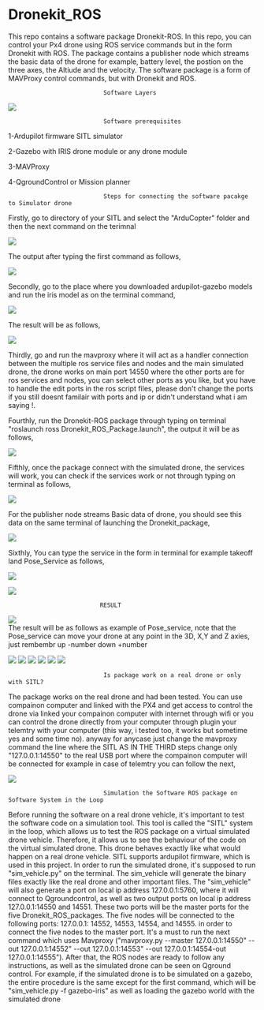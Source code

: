 # Dronekit_ROS
This repo contains a software package Dronekit-ROS. In this repo, you can control your Px4 drone using ROS service commands but in the form Dronekit with ROS. The package contains a publisher node which streams the basic data of the drone for example, battery level, the postion on the three axes, the Altiude and the velocity. The software package is a form of MAVProxy control commands, but with Dronekit and ROS. 

                               Software Layers
                               
![](/images/image-01.PNG)                                 

                               Software prerequisites
                               
1-Ardupilot firmware SITL simulator 

2-Gazebo with IRIS drone module or any drone module

3-MAVProxy

4-QgroundControl or Mission planner 

                               Steps for connecting the software pacakge to Simulator drone 
Firstly, go to directory of your SITL and select the "ArduCopter" folder and then the next command on the terimnal

![](/images/image-04.PNG)

The output after typing the first command as follows,

![](/images/image-06.PNG)

Secondly, go to the place where you downloaded ardupilot-gazebo models and run the iris model as on the terminal command, 

![](/images/image-07.PNG)

The result will be as follows, 

![](/images/image-08.PNG)

Thirdly, go and run the mavproxy where it will act as a handler connection between the multiple ros service files and nodes and the main simulated drone, the drone works on main port 14550 where the other ports are for ros services and nodes, you can select other ports as you like, but you have to handle the edit ports in the ros script files, please don't change the ports if you still doesnt familair with ports and ip or didn't understand what i am saying !.



Fourthly, run the Dronekit-ROS package through typing on terminal "roslaunch ross Dronekit_ROS_Package.launch", the output it will be as follows, 

![](/images/image-10.PNG)

Fifthly, once the package connect with the simulated drone, the services will work, you can check if the services work or not through typing on terminal as follows, 

![](/images/image-11.PNG)

For the publisher node streams Basic data of drone, you should see this data on the same terminal of launching the Dronekit_package, 

![](/images/image-12.PNG)

Sixthly, You can type the service in the form in terminal for example takeoff land Pose_Service as follows, 

![](/images/image-14.PNG)

![](/images/image-15.PNG)
                            
                              RESULT
![](ezgif.com-gif-maker.gif)                         
The result will be as follows as example of Pose_service, note that the Pose_service can move your drone at any point in the 3D, X,Y and Z axies, just rembembr up -number down +number  

![](/images/image-16.PNG)
![](/images/image-30.PNG)
![](/images/image-31.PNG)
![](/images/image-32.PNG)
![](/images/image-33.PNG)
![](/images/image-34.PNG)



                               Is package work on a real drone or only with SITL? 
                               
The package works on the real drone and had been tested. You can use compainon computer and linked with the PX4 and get access to control the drone via linked your compainon computer with internet through wifi or you can control the drone directly from your computer through plugin your telemtry with your computer (this way, i tested too, it works but sometime yes and some time no). anyway for anycase just change the mavproxy command the line where the SITL AS IN THE THIRD steps change only "127.0.0.1:14550" to the real USB port where the compainon computer will be connected for example in case of telemtry you can follow the next,

![](/images/image-18.PNG)


                               Simulation the Software ROS package on Software System in the Loop
                                                
Before running the software on a real drone vehicle, it's important to test the software code on a simulation tool.
This tool is called the "SITL" system in the loop, which allows us to test the ROS package on a virtual simulated
drone vehicle. Therefore, it allows us to see the behaviour of the code on the virtual simulated drone. This drone
behaves exactly like what would happen on a real drone vehicle. SITL supports ardupilot firmware, which is used in
this project. In order to run the simulated drone, it's supposed to run "sim_vehicle.py" on the terminal. The
sim_vehicle will generate the binary files exactly like the real drone and other important files. The "sim_vehicle"
will also generate a port on local ip address 127.0.0.1:5760, where it will connect to Qgroundcontrol, as well as two
output ports on local ip address 127.0.0.1:14550 and 14551. These two ports will be the master ports for the five
Dronekit_ROS_packages. The five nodes will be connected to the following ports: 127.0.0.1: 14552, 14553, 14554,
and 14555. in order to connect the five nodes to the master port. It's a must to run the next command which uses
Mavproxy ("mavproxy.py --master 127.0.0.1:14550" --out 127.0.0.1:14552" --out 127.0.0.1:14553" --out
127.0.0.1:14554-out 127.0.0.1:14555"). After that, the ROS nodes are ready to follow any instructions, as well as
the simulated drone can be seen on Qground control. For example, if the simulated drone is to be simulated on a
gazebo, the entire procedure is the same except for the first command, which will be "sim_vehicle.py -f gazebo-iris"
as well as loading the gazebo world with the simulated drone

